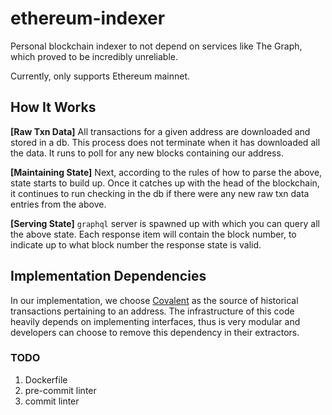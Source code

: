 # ethereum-indexer

Personal blockchain indexer to not depend on services like The Graph, which proved to be incredibly unreliable.

Currently, only supports Ethereum mainnet.

## How It Works

**[Raw Txn Data]** All transactions for a given address are downloaded and stored in a db. This process does not terminate when it has downloaded all the data. It runs to poll for any new blocks containing our address.

**[Maintaining State]** Next, according to the rules of how to parse the above, state starts to build up. Once it catches up with the head of the blockchain, it continues to run checking in the db if there were any new raw txn data entries from the above.

**[Serving State]** `graphql` server is spawned up with which you can query all the above state. Each response item will contain the block number, to indicate up to what block number the response state is valid.

## Implementation Dependencies

In our implementation, we choose [Covalent](https://www.covalenthq.com/) as the source of historical transactions pertaining to an address. The infrastructure of this code heavily depends on implementing interfaces, thus is very modular and developers can choose to remove this dependency in their extractors.

### TODO

1. Dockerfile
2. pre-commit linter
3. commit linter

